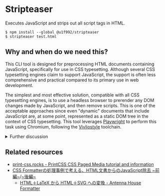 # Stripteaser

Executes JavaScript and strips out all script tags in HTML.

```
$ npm install --global @u1f992/stripteaser
$ stripteaser test.html
```

## Why and when do we need this?

This CLI tool is designed for preprocessing HTML documents containing JavaScript, specifically for use in CSS typesetting. Although several CSS typesetting engines claim to support JavaScript, the support is often less comprehensive and practical compared to its primary use in web development.

The simplest and most effective solution, compatible with all CSS typesetting engines, is to use a headless browser to prerender any DOM changes made by JavaScript, and then remove scripts. This is one of the acceptable approaches since even "dynamic" documents that include JavaScript are, at some point, represented as a static DOM tree in the context of CSS typesetting. This tool leverages [Playwright](https://playwright.dev/) to perform this task using Chromium, following the [Vivliostyle](https://vivliostyle.org/) toolchain.

<details>
<summary>Further discussion</summary>

Issues include improper emulation of `DOMContentLoaded` or `defer`, styling problems for elements added via scripts, and query selector breakdowns due to document structure changes during typesetting. To clarify, this reflects the inherent challenges in CSS typesetting rather than any shortcomings in existing engines.

If we were to adopt a custom layout engine, we would need to implement complex algorithms to handle reflows and repaints triggered by JavaScript, similar to how browsers function. Considering the immense resources invested in browsers like Chromium, it becomes clear that supporting JavaScript would require an impractical amount of effort.

Furthermore, even when using an existing browser for rendering, the problem is not simple. In this case, it's likely that the typesetting engine would need to manage both an "intrinsic object model" and a "display object model." In typical web development, we assume that the intrinsic model is loaded into the browser's context. However, when it comes to a CSS typesetting engine using a browser for rendering, what actually exists is the display model, and it's clear that simply running scripts in the browser won't work effectively.

</details>

## Related resources

- [print-css.rocks - PrintCSS CSS Paged Media tutorial and information](https://print-css.rocks/lessons)
- [CSS Formatterの処理事例で考える、HTML文書からのJavaScript除去 ~前編~](https://youtu.be/YXJy4XIE8yg?si=0J6LbQAquJ8KU1Hx)/[~後編~](https://youtu.be/OEBQo1J83zA?si=VvzqQnDmlEeBdauu)
  - [HTML＋LaTeX から HTML＋SVG への変換 - Antenna House Formatter](https://www.antenna.co.jp/AHF/ahf_samples/LaTeXToSVG.html)